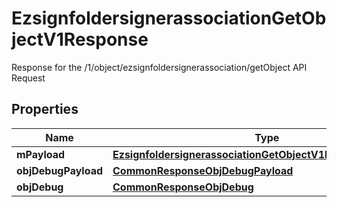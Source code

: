 

# EzsignfoldersignerassociationGetObjectV1Response

Response for the /1/object/ezsignfoldersignerassociation/getObject API Request

## Properties

Name | Type | Description | Notes
------------ | ------------- | ------------- | -------------
**mPayload** | [**EzsignfoldersignerassociationGetObjectV1ResponseMPayload**](EzsignfoldersignerassociationGetObjectV1ResponseMPayload.md) |  | 
**objDebugPayload** | [**CommonResponseObjDebugPayload**](CommonResponseObjDebugPayload.md) |  |  [optional]
**objDebug** | [**CommonResponseObjDebug**](CommonResponseObjDebug.md) |  |  [optional]



